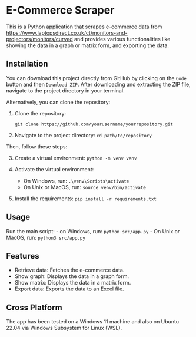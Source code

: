 # E-Commerce Scraper

This is a Python application that scrapes e-commerce data from https://www.laptopsdirect.co.uk/ct/monitors-and-projectors/monitors/curved and provides various functionalities like showing the data in a graph or matrix form, and exporting the data.

## Installation

You can download this project directly from GitHub by clicking on the `Code` button and then `Download ZIP`. After downloading and extracting the ZIP file, navigate to the project directory in your terminal.

Alternatively, you can clone the repository:

1. Clone the repository:

    `git clone https://github.com/yourusername/yourrepository.git`

2. Navigate to the project directory:
    `cd path/to/repository`

Then, follow these steps:

3. Create a virtual environment:
    `python -m venv venv`

4. Activate the virtual environment:
    - On Windows, run: `.\venv\Scripts\activate`
    - On Unix or MacOS, run: `source venv/bin/activate`

5. Install the requirements:
    `pip install -r requirements.txt`


## Usage

Run the main script:
    - on Windows, run: `python src/app.py`
    - On Unix or MacOS, run: `python3 src/app.py`


## Features

- Retrieve data: Fetches the e-commerce data.
- Show graph: Displays the data in a graph form.
- Show matrix: Displays the data in a matrix form.
- Export data: Exports the data to an Excel file.

## Cross Platform

The app has been tested on a Windows 11 machine and also on Ubuntu 22.04 via Windows Subsystem for Linux (WSL).